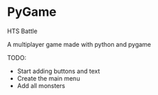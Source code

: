 PyGame
======

HTS Battle 

A multiplayer game made with python and pygame

TODO:

* Start adding buttons and text
* Create the main menu
* Add all monsters